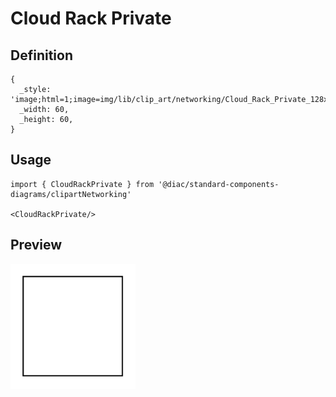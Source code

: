 # Cloud Rack Private

## Definition

```
{
  _style: 'image;html=1;image=img/lib/clip_art/networking/Cloud_Rack_Private_128x128.pngstrokeColor=none;',
  _width: 60,
  _height: 60,
}
```

## Usage

```
import { CloudRackPrivate } from '@diac/standard-components-diagrams/clipartNetworking'

<CloudRackPrivate/>
```

## Preview

<img src="./cloud-rack-private.png" width="200"/>
